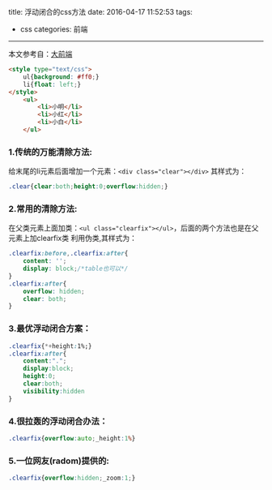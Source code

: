 title: 浮动闭合的css方法
date: 2016-04-17 11:52:53
tags: 
- css
categories: 前端
---
本文参考自：[大前端](http://www.daqianduan.com/3606.html)
``` html
<style type="text/css">
    ul{background: #ff0;}
    li{float: left;}
</style>
    <ul>
        <li>小明</li>
        <li>小红</li>
        <li>小白</li>
    </ul>
```
### 1.传统的万能清除方法:
给末尾的li元素后面增加一个元素：`<div class="clear"></div>`
其样式为：
``` css
.clear{clear:both;height:0;overflow:hidden;}
```
### 2.常用的清除方法:
在父类元素上面加类：`<ul class="clearfix"></ul>`，后面的两个方法也是在父元素上加clearfix类
利用伪类,其样式为：
``` css
.clearfix:before,.clearfix:after{
    content: '';
    display: block;/*table也可以*/
}
.clearfix:after{
    overflow: hidden;
    clear: both;
}
```
### 3.最优浮动闭合方案：

``` css
.clearfix{*+height:1%;}
.clearfix:after{
    content:".";
    display:block;
    height:0;
    clear:both;
    visibility:hidden
}
```
<!-- more -->
### 4.很拉轰的浮动闭合办法：
``` css
.clearfix{overflow:auto;_height:1%}
```

### 5.一位网友(radom)提供的:
``` css
.clearfix{overflow:hidden;_zoom:1;}
```

